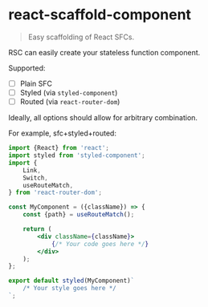 # react-scaffold-component
> Easy scaffolding of React SFCs.

RSC can easily create your stateless function component.

Supported:

- [ ] Plain SFC
- [ ] Styled (via `styled-component`)
- [ ] Routed (via `react-router-dom`)

Ideally, all options should allow for arbitrary combination.

For example, sfc+styled+routed:
```jsx
import {React} from 'react';
import styled from 'styled-component';
import {
    Link,
    Switch,
    useRouteMatch,
} from 'react-router-dom';

const MyComponent = ({className}) => {
    const {path} = useRouteMatch();

    return (
        <div className={className}>
            {/* Your code goes here */}
        </div>
    );
};

export default styled(MyComponent)`
    /* Your style goes here */
`;
```
